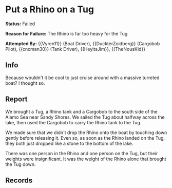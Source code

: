 <script src="linkConversion.js"></script>
# Put a Rhino on a Tug
**Status:** Failed

**Reason for Failure:** The Rhino is far too heavy for the Tug

**Attempted By:** {{Vyren11}} (Boat Driver), {{DuckterZoidberg}} (Cargobob Pilot), {{cncman30}} (Tank Driver), {{HeyitsJim}}, {{TheNousKid}}


## Info
Because wouldn't it be cool to just cruise around with a massive turreted boat? I thought so. 

## Report
We brought a Tug, a Rhino tank and a Cargobob to the south side of the Alamo Sea near Sandy Shores. We sailed the Tug about halfway across the lake, then used the Cargobob to carry the Rhino tank to the Tug. 

We made sure that we didn't drop the Rhino onto the boat by touching down gently before releasing it. Even so, as soon as the Rhino landed on the Tug, they both just dropped like a stone to the bottom of the lake. 

There was one person in the Rhino and one person on the Tug, but their weights were insignificant. It was the weight of the Rhino alone that brought the Tug down. 


## Records
<!-- hopefully my recordings of this SCIENCE project are still around... -->